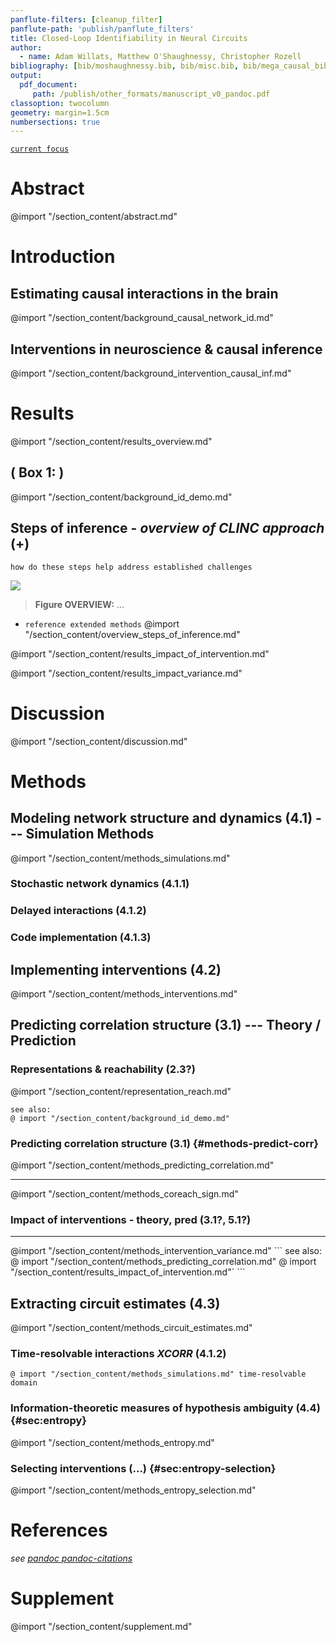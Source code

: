 ```yaml
---
panflute-filters: [cleanup_filter]
panflute-path: 'publish/panflute_filters'
title: Closed-Loop Identifiability in Neural Circuits
author:
  - name: Adam Willats, Matthew O'Shaughnessy, Christopher Rozell
bibliography: [bib/moshaughnessy.bib, bib/misc.bib, bib/mega_causal_bib.bib, bib/clinc_sync.bib]
output:
  pdf_document:
     path: /publish/other_formats/manuscript_v0_pandoc.pdf
classoption: twocolumn
geometry: margin=1.5cm
numbersections: true
---
```

<!-- 
id: "hide-todo" 
NOTE: uncomment `id: hide-todo` to hide to-do list items and collapsible section
NOTE: requires MPE Use Pandoc Parser to be off 
 -->
<!-- @ import "publish/publish_style.less" -->

<!-- see also _meta folder, consider formatting as "YAML front matter" for pandoc -->

<!-- # Table of Contents {ignore=True} -->

<!-- @ import "[TOC]" {cmd="toc" depthFrom=1 depthTo=2 orderedList=false} -->
<!-- code_chunk_output -->
<!-- - [Abstract](#abstract)
- [Introduction](#introduction)
  - [Estimating causal interactions in the brain](#estimating-causal-interactions-in-the-brain)
  - [Interventions in neuroscience & causal inference](#interventions-in-neuroscience-causal-inference)
  - [Draft](#draft)
  - [Representations & reachability](#representations-reachability)
- [Theory / Prediction](#theory-prediction)
  - [Predicting correlation structure (theory)](#predicting-correlation-structure-theory)
- [Simulation Methods](#simulation-methods)
- [Results](#results)
  - [Impact of intervention on estimation performance](#impact-of-intervention-on-estimation-performance)
  - [Interaction of intervention & circuit structure](#interaction-of-intervention-circuit-structure)
- [Discussion](#discussion)
- [References](#references) -->
<!-- /code_chunk_output -->


[ `current focus` ](#results)


# Abstract

@import "/section_content/abstract.md"

# Introduction

## Estimating causal interactions in the brain
@import "/section_content/background_causal_network_id.md"

## Interventions in neuroscience & causal inference
@import "/section_content/background_intervention_causal_inf.md"

<!-- ## ? Representations & reachability (minimal, dupe)
```
consider:
@ import "/section_content/representation_reach.md"
@ import "/section_content/background_id_demo.md"
``` -->

# Results
@import "/section_content/results_overview.md"

## ( Box 1: )
@import "/section_content/background_id_demo.md"

## Steps of inference - *overview of CLINC approach* (+)
```
how do these steps help address established challenges 
```
![](/figures/core_figure_sketches/methods_overview_pipeline_sketch.png)

> **Figure OVERVIEW:** ...

- `reference extended methods`
@import "/section_content/overview_steps_of_inference.md"


<!-- NOTE: Cutting lots of sections here. Anything that needs to be re-included from this section should go into steps of inference 

<!-- ### Extracting circuit estimates (4.3)
`@ import "/section_content/methods_circuit_estimates.md"` 
<!-- NOTE: background_id_demo here instead? before or after methods are introduced 

## Impact of intervention on estimation performance 
### (predicting) impact of intervention on pairwise dependence (3.1?, 5.1?)
<!-- NOTE: ^ this H2 will likely be removed from, be implicit in final draft

#### Representations & reachability
`extract minimum from:`
`@ import "/section_content/representation_reach.md"`

<!-- @ import "/section_content/background_id_demo.md" 

#### Predicting correlation structure (theory)
```
extract minimum from: 
@ import "/section_content/methods_predicting_correlation.md"
```

```
extract minimum from: 
@ import "/section_content/methods_interventions.md"
@ import "/section_content/results_impact_of_intervention.md"
```
-->


<!-- ### Intervening provides categorical improvements in inference power beyond passive observation -->
@import "/section_content/results_impact_of_intervention.md"

<!-- ### Stronger intervention shapes correlation, resulting in more data-efficient inference with less bias - *bidirectional var control* (5.1.2) -->
<!-- #### Impact of intervention location and variance on pairwise correlations-->
@import "/section_content/results_impact_variance.md"


<!-- 
@ import "results_data_efficiency_and_bias.md"
## Interaction of intervention & circuit structure
@ import "/section_content/near_future_work/results2_circuit_x_intervention.md" -->

# Discussion
@import "/section_content/discussion.md"

# Methods


## Modeling network structure and dynamics (4.1) --- Simulation Methods
@import "/section_content/methods_simulations.md" 
### Stochastic network dynamics (4.1.1)
### Delayed interactions (4.1.2)
### Code implementation (4.1.3)
## Implementing interventions (4.2)
@import "/section_content/methods_interventions.md" 


## Predicting correlation structure (3.1) --- Theory / Prediction
### Representations & reachability (2.3?)
@import "/section_content/representation_reach.md"
```
see also:
@ import "/section_content/background_id_demo.md"
```
### Predicting correlation structure (3.1) {#methods-predict-corr}
@import "/section_content/methods_predicting_correlation.md"
<hr>
@import "/section_content/methods_coreach_sign.md"

### Impact of interventions - theory, pred (3.1?, 5.1?)

<hr>
@import "/section_content/methods_intervention_variance.md"
```
see also:
@ import "/section_content/methods_predicting_correlation.md"
@ import "/section_content/results_impact_of_intervention.md"`
```

## Extracting circuit estimates (4.3)
@import "/section_content/methods_circuit_estimates.md"
### Time-resolvable interactions *XCORR* (4.1.2)
`@ import "/section_content/methods_simulations.md" time-resolvable domain`

### Information-theoretic measures of hypothesis ambiguity (4.4) {#sec:entropy}
<!-- *see [_steps_of_inference.md](_steps_of_inference.md) for entropy writeup* -->
@import "/section_content/methods_entropy.md"
### Selecting interventions (...) {#sec:entropy-selection}
@import "/section_content/methods_entropy_selection.md"



# References
*see [pandoc pandoc-citations](https://github.com/shd101wyy/markdown-preview-enhanced/blob/master/docs/pandoc-bibliographies-and-citations.md)*

# Supplement
@import "/section_content/supplement.md"
